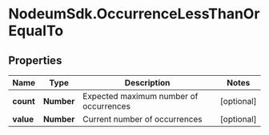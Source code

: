 # NodeumSdk.OccurrenceLessThanOrEqualTo

## Properties

Name | Type | Description | Notes
------------ | ------------- | ------------- | -------------
**count** | **Number** | Expected maximum number of occurrences | [optional] 
**value** | **Number** | Current number of occurrences | [optional] 


